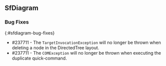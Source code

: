 ## SfDiagram

### Bug Fixes
{:#sfdiagram-bug-fixes}

* \#237711 - The `TargetInvocationException` will no longer be thrown when deleting a node in the DirectedTree layout.
* \#237711 - The `COMException` will no longer be thrown when executing the duplicate quick-command.

